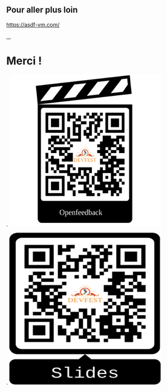 ## Pour aller plus loin

<https://asdf-vm.com/>

<!-- |Alternatives - Projets similaires||
|---|---|
|<https://github.com/jdx/rtx>|🦀|
|<https://devenv.sh>|#nix|
-->

,,,

# Merci !

. <!-- .element: class="float_left" --> <img src="assets/img/openfeedback.svg"  height="400" width="400" alt="QR code Openfeedback">

. <!-- .element: class="float_right" --> <img src="assets/img/slides_link.svg"  height="400" width="400" alt="QR code slides">
